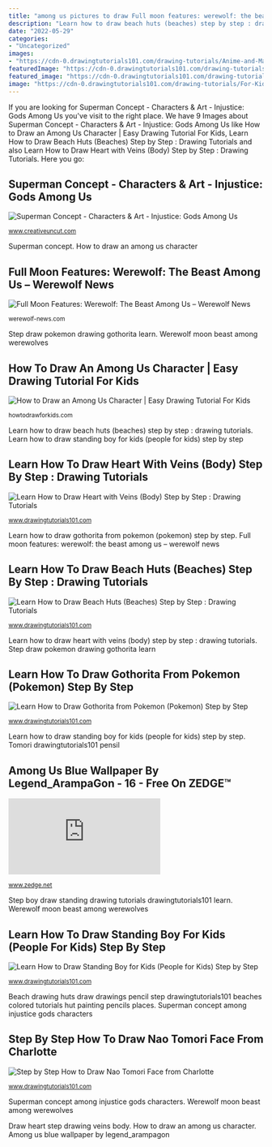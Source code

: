 ```yaml
---
title: "among us pictures to draw Full moon features: werewolf: the beast among us – werewolf news"
description: "Learn how to draw beach huts (beaches) step by step : drawing tutorials"
date: "2022-05-29"
categories:
- "Uncategorized"
images:
- "https://cdn-0.drawingtutorials101.com/drawing-tutorials/Anime-and-Manga/Pokemon/gothorita/how-to-draw-Gothorita-from-Pokemon-step-6.png"
featuredImage: "https://cdn-0.drawingtutorials101.com/drawing-tutorials/Anime-and-Manga/Pokemon/gothorita/how-to-draw-Gothorita-from-Pokemon-step-6.png"
featured_image: "https://cdn-0.drawingtutorials101.com/drawing-tutorials/Architecture-and-Places/Beaches/beach-huts/Beach-Huts-with-Color-Pencils.jpg"
image: "https://cdn-0.drawingtutorials101.com/drawing-tutorials/For-Kids/People-for-Kids/standing-boy/how-to-draw-Standing-Boy-step-9.png"
---
```


If you are looking for Superman Concept - Characters &amp; Art - Injustice: Gods Among Us you've visit to the right place. We have 9 Images about Superman Concept - Characters &amp; Art - Injustice: Gods Among Us like How to Draw an Among Us Character | Easy Drawing Tutorial For Kids, Learn How to Draw Beach Huts (Beaches) Step by Step : Drawing Tutorials and also Learn How to Draw Heart with Veins (Body) Step by Step : Drawing Tutorials. Here you go:

## Superman Concept - Characters &amp; Art - Injustice: Gods Among Us

![Superman Concept - Characters &amp; Art - Injustice: Gods Among Us](http://www.creativeuncut.com/gallery-25/art/igau-superman-concept.jpg "Werewolf moon beast among werewolves")

<small>www.creativeuncut.com</small>

Superman concept. How to draw an among us character

## Full Moon Features: Werewolf: The Beast Among Us – Werewolf News

![Full Moon Features: Werewolf: The Beast Among Us – Werewolf News](http://werewolf-news.com/wp-content/uploads/2012/12/18werewolf.jpg "Draw heart step drawing veins body")

<small>werewolf-news.com</small>

Step draw pokemon drawing gothorita learn. Werewolf moon beast among werewolves

## How To Draw An Among Us Character | Easy Drawing Tutorial For Kids

![How to Draw an Among Us Character | Easy Drawing Tutorial For Kids](https://howtodrawforkids.com/wp-content/uploads/2021/06/How-to-draw-among-us-step-by-step.jpg "Step by step how to draw nao tomori face from charlotte")

<small>howtodrawforkids.com</small>

Learn how to draw beach huts (beaches) step by step : drawing tutorials. Learn how to draw standing boy for kids (people for kids) step by step

## Learn How To Draw Heart With Veins (Body) Step By Step : Drawing Tutorials

![Learn How to Draw Heart with Veins (Body) Step by Step : Drawing Tutorials](https://cdn-0.drawingtutorials101.com/drawing-tutorials/Drawing-Basics/Body/heart-with-veins/how-to-draw-Heart-with-Veins-step-8.png "How to draw an among us character")

<small>www.drawingtutorials101.com</small>

Learn how to draw gothorita from pokemon (pokemon) step by step. Full moon features: werewolf: the beast among us – werewolf news

## Learn How To Draw Beach Huts (Beaches) Step By Step : Drawing Tutorials

![Learn How to Draw Beach Huts (Beaches) Step by Step : Drawing Tutorials](https://cdn-0.drawingtutorials101.com/drawing-tutorials/Architecture-and-Places/Beaches/beach-huts/Beach-Huts-with-Color-Pencils.jpg "How to draw an among us character")

<small>www.drawingtutorials101.com</small>

Learn how to draw heart with veins (body) step by step : drawing tutorials. Step draw pokemon drawing gothorita learn

## Learn How To Draw Gothorita From Pokemon (Pokemon) Step By Step

![Learn How to Draw Gothorita from Pokemon (Pokemon) Step by Step](https://cdn-0.drawingtutorials101.com/drawing-tutorials/Anime-and-Manga/Pokemon/gothorita/how-to-draw-Gothorita-from-Pokemon-step-6.png "Tomori drawingtutorials101 pensil")

<small>www.drawingtutorials101.com</small>

Learn how to draw standing boy for kids (people for kids) step by step. Tomori drawingtutorials101 pensil

## Among Us Blue Wallpaper By Legend_ArampaGon - 16 - Free On ZEDGE™

![Among us Blue wallpaper by Legend_ArampaGon - 16 - Free on ZEDGE™](https://fsa.zobj.net/crop.php?r=qJYj7m0_uS9LTMLNCEYkVac80Cqu0m4oKtMphodpOPiRepkIYAoVAKGYQk9gBnzy-h1h-aD7GXDZvAxkHM23rYoOrz8wsNDd7Xaaq9IvSCz2wkNRI1xqDaIp3hzX0PO3ldcJls471VDD5TuO "Learn how to draw gothorita from pokemon (pokemon) step by step")

<small>www.zedge.net</small>

Step boy draw standing drawing tutorials drawingtutorials101 learn. Werewolf moon beast among werewolves

## Learn How To Draw Standing Boy For Kids (People For Kids) Step By Step

![Learn How to Draw Standing Boy for Kids (People for Kids) Step by Step](https://cdn-0.drawingtutorials101.com/drawing-tutorials/For-Kids/People-for-Kids/standing-boy/how-to-draw-Standing-Boy-step-9.png "Learn how to draw heart with veins (body) step by step : drawing tutorials")

<small>www.drawingtutorials101.com</small>

Beach drawing huts draw drawings pencil step drawingtutorials101 beaches colored tutorials hut painting pencils places. Superman concept among injustice gods characters

## Step By Step How To Draw Nao Tomori Face From Charlotte

![Step by Step How to Draw Nao Tomori Face from Charlotte](https://cdn-0.drawingtutorials101.com/drawing-tutorials/Anime-and-Manga/Charlotte/nao-tomori-face/how-to-draw-Nao-Tomori-from-Charlotte-step-0.png "Beach drawing huts draw drawings pencil step drawingtutorials101 beaches colored tutorials hut painting pencils places")

<small>www.drawingtutorials101.com</small>

Superman concept among injustice gods characters. Werewolf moon beast among werewolves

Draw heart step drawing veins body. How to draw an among us character. Among us blue wallpaper by legend_arampagon
